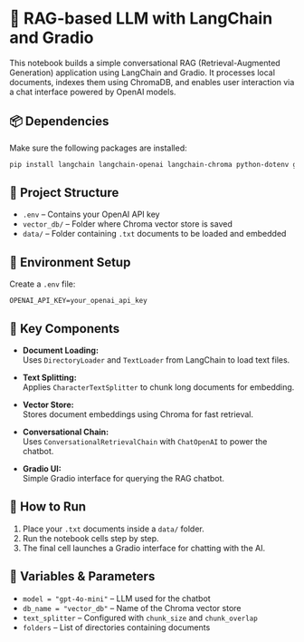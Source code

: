 
# 📘 RAG-based LLM with LangChain and Gradio

This notebook builds a simple conversational RAG (Retrieval-Augmented Generation) application using LangChain and Gradio. It processes local documents, indexes them using ChromaDB, and enables user interaction via a chat interface powered by OpenAI models.

## 📦 Dependencies

Make sure the following packages are installed:

```bash
pip install langchain langchain-openai langchain-chroma python-dotenv gradio
```

## 📁 Project Structure

- `.env` – Contains your OpenAI API key
- `vector_db/` – Folder where Chroma vector store is saved
- `data/` – Folder containing `.txt` documents to be loaded and embedded

## 🔧 Environment Setup

Create a `.env` file:

```env
OPENAI_API_KEY=your_openai_api_key
```

## 🔑 Key Components

- **Document Loading:**  
  Uses `DirectoryLoader` and `TextLoader` from LangChain to load text files.

- **Text Splitting:**  
  Applies `CharacterTextSplitter` to chunk long documents for embedding.

- **Vector Store:**  
  Stores document embeddings using Chroma for fast retrieval.

- **Conversational Chain:**  
  Uses `ConversationalRetrievalChain` with `ChatOpenAI` to power the chatbot.

- **Gradio UI:**  
  Simple Gradio interface for querying the RAG chatbot.

## 🚀 How to Run

1. Place your `.txt` documents inside a `data/` folder.
2. Run the notebook cells step by step.
3. The final cell launches a Gradio interface for chatting with the AI.

## 🧠 Variables & Parameters

- `model = "gpt-4o-mini"` – LLM used for the chatbot
- `db_name = "vector_db"` – Name of the Chroma vector store
- `text_splitter` – Configured with `chunk_size` and `chunk_overlap`
- `folders` – List of directories containing documents

